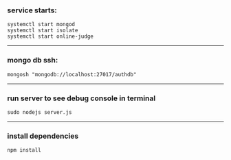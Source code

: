 ### service starts:
```
systemctl start mongod
systemctl start isolate
systemctl start online-judge
```
---
### mongo db ssh:
`mongosh "mongodb://localhost:27017/authdb"`

---
### run server to see debug console in terminal
`sudo nodejs server.js`

---
### install dependencies
`npm install`
